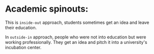 # Academic spinouts: 
This is `inside-out` approach, students sometimes get an idea and leave their education.

In `outside-in` approach, people who were not into education but were working professionally.
They get an idea and pitch it into a university's incubation center.